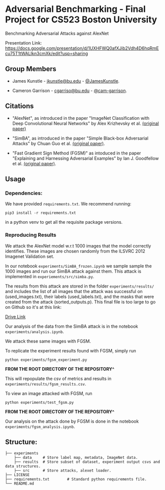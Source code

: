 # Adversarial Benchmarking - Final Project for CS523 Boston University

Benchmarking Adversarial Attacks against AlexNet

Presentation Link: https://docs.google.com/presentation/d/1UXHFWQ0afXJib2Vdh4D6hqRmEcu75T1tWALIkn3cmXk/edit?usp=sharing 

## Group Members

- James Kunstle - jkunstle@bu.edu - [@JamesKunstle](https://github.com/JamesKunstle).

- Cameron Garrison - cgarriso@bu.edu - [@cam-garrison](https://github.com/cam-garrison).

## Citations

- "AlexNet", as introduced in the paper "ImageNet Classification with Deep Convolutional Neural Networks" by Alex Krizhevsky et al. [(original paper)](https://proceedings.neurips.cc/paper/2012/file/c399862d3b9d6b76c8436e924a68c45b-Paper.pdf)

- "SimBA", as introduced in the paper "Simple Black-box Adversarial Attacks" by Chuan Guo et al. [(original paper)](https://arxiv.org/abs/1905.07121). 

- "Fast Gradient Sign Method (FGSM)" as intoduced in the paper "Explaining and Harnessing Adversarial Examples" by Ian J. Goodfellow et al. [(original paper)](https://arxiv.org/abs/1412.6572).


## **Usage**

### **Dependencies:**

We have provided `requirements.txt`. We recommend running:

```
pip3 install -r requirements.txt
```

in a python venv to get all the requisite package versions.

### **Reproducing Results**

We attack the AlexNet model w.r.t 1000 images that the model correctly identifies. These images are chosen randomly from the ILSVRC 2012 Imagenet Validation set.

In our notebook `experiments/SimBA_frozen.ipynb` we sample sample the 1000 images and run our SimBA attack against them. This attack is implemented in `experiements/src/simba.py`.

The results from this attack are stored in the folder `experiments/results/` and includes the list of all images that the attack was successful on (used\_images.txt), their labels (used\_labels.txt), and 
the masks that were created from the attack (sorted\_outputs.p). This final file is too large to go on Github so it's at this link: 

[Drive Link](https://drive.google.com/drive/folders/1VJ9aDBnFXGI6_92b97ICLRIO9mg7WCAY?usp=sharing)

Our analysis of the data from the SimBA attack is in the notebook `experiments/analysis.ipynb`.

We attack these same images with FGSM.

To replicate the experiment results found with FGSM, simply run 

```
python experiments/fgsm_experiment.py
```

**FROM THE ROOT DIRECTORY OF THE REPOSITORY^**

This will repopulate the csv of metrics and results in `experiments/results/fgsm_results.csv`.

To view an image attacked with FGSM, run 

```
python experiments/test_fgsm.py
```

**FROM THE ROOT DIRECTORY OF THE REPOSITORY^**

Our analysis on the attack done by FGSM is done in the notebook `experiments/fgsm_analysis.ipynb`.

## Structure:

    ├── experiments             
        ├── data     # Store label map, metadata, ImageNet data.
        ├── results  # Store subset of dataset, experiment output csvs and data structures.
        ├── src      # Store attacks, alexet loader.
    ├── LICENSE
    ├── requirements.txt        # Standard python requirements file.
    └── README.md

